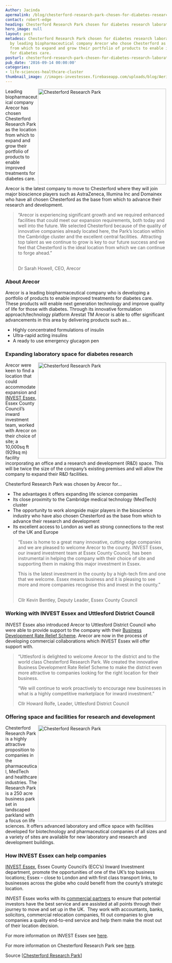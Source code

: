 ```yaml
---
Author: Jacinda
apermalink: /blog/chesterford-research-park-chosen-for-diabetes-research-laboratory-space
contact: robert-edge
heading: Chesterford Research Park chosen for diabetes research laboratory space
hero_image: null
layout: post
metadesc: Chesterford Research Park chosen for diabetes research laboratory space
  by leading biopharmaceutical company Arecor who chose Chesterford as the location
  from which to expand and grow their portfolio of products to enable improved treatments
  for diabetes care.
posturl: chesterford-research-park-chosen-for-diabetes-research-laboratory-space
pub_date: '2016-09-14 00:00:00'
categories:
- life-sciences-healthcare-cluster
thumbnail_image: //images-investessex.firebaseapp.com/uploads/blog/Aerial-290716-high_165.jpg
---
```


<p><img alt='Chesterford Research Park' src='//images-investessex.firebaseapp.com/uploads/blog/Aerial-290716-high_700.jpg' style='width: 400px; height: 299px; margin-left: 2px; margin-right: 2px; float: right;'/>Leading biopharmaceutical company Arecor has chosen Chesterford Research Park as the location from which to expand and grow their portfolio of products to enable improved treatments for diabetes care.</p><p>Arecor is the latest company to move to Chesterford where they will join major bioscience players such as AstraZeneca, Illumina Inc and Domainex who have all chosen Chesterford as the base from which to advance their research and development.</p><blockquote><p>“Arecor is experiencing significant growth and we required enhanced facilities that could meet our expansion requirements, both today and well into the future. We selected Chesterford because of the quality of innovative companies already located here, the Park’s location within the Cambridge cluster and the excellent central facilities.  Attracting top talent as we continue to grow is key to our future success and we feel that Chesterford is the ideal location from which we can continue to forge ahead.”</p><p><br/>Dr Sarah Howell, CEO, Arecor</p></blockquote><h3>About Arecor</h3><p>Arecor is a leading biopharmaceutical company who is developing a portfolio of products to enable improved treatments for diabetes care. These products will enable next generation technology and improve quality of life for those with diabetes. Through its innovative formulation approach/technology platform Arestat TM Arecor is able to offer significant advancements in this area by delivering products such as…</p><ul><li>Highly concentrated formulations of insulin</li><li>Ultra-rapid acting insulins</li><li>A ready to use emergency glucagon pen</li></ul><h3>Expanding laboratory space for diabetes research</h3><p><img alt='Chesterford Research Park' src='//images-investessex.firebaseapp.com/uploads/blog/IMG_8863_700.jpg' style='width: 400px; height: 300px; margin-left: 2px; margin-right: 2px; float: right;'/>Arecor were keen to find a location that could accommodate expansion and <a href='../index.html' target='_blank'>INVEST Essex</a>, Essex County Council’s inward investment team, worked with Arecor on their choice of site; a 10,000sq ft (929sq m) facility incorporating an office and a research and development (R&amp;D) space. This will be twice the size of the company’s existing premises and will allow the company to expand their R&amp;D facilities.</p><p>Chesterford Research Park was chosen by Arecor for…</p><ul><li>The advantages it offers expanding life science companies</li><li>Its close proximity to the Cambridge medical technology (MedTech) cluster</li><li>The opportunity to work alongside major players in the bioscience industry who have also chosen Chesterford as the base from which to advance their research and development</li><li>Its excellent access to London as well as strong connections to the rest of the UK and Europe</li></ul><blockquote><p>“Essex is home to a great many innovative, cutting edge companies and we are pleased to welcome Arecor to the county. INVEST Essex, our inward investment team at Essex County Council, has been instrumental in helping the company with their choice of site and supporting them in making this major investment in Essex.</p><p>This is the latest investment in the county by a high-tech firm and one that we welcome. Essex means business and it is pleasing to see more and more companies recognise this and invest in the county.”</p><p><br/>Cllr Kevin Bentley, Deputy Leader, Essex County Council</p></blockquote><h3>Working with INVEST Essex and Uttlesford District Council</h3><p>INVEST Essex also introduced Arecor to Uttlesford District Council who were able to provide support to the company with their <a href='business-development-rate-relief-scheme#.V9ZwSvArLIU' target='_blank'>Business Development Rate Relief Scheme</a>. Arecor are now in the process of developing commercial collaborations which INVEST Essex will offer support with.</p><blockquote><p>“Uttlesford is delighted to welcome Arecor to the district and to the world class Chesterford Research Park. We created the innovative Business Development Rate Relief Scheme to make the district even more attractive to companies looking for the right location for their business.</p><p>“We will continue to work proactively to encourage new businesses in what is a highly competitive marketplace for inward investment.”</p><p>Cllr Howard Rolfe, Leader, Uttlesford District Council</p></blockquote><h3>Offering space and facilities for research and development</h3><p><img alt='Chesterford Research Park' src='//images-investessex.firebaseapp.com/uploads/blog/CRP_ScienceVillage__400.jpg' style='width: 400px; height: 300px; margin-left: 2px; margin-right: 2px; float: right;'/>Chesterford Research Park is a highly attractive proposition to companies in the pharmaceutical, MedTech and healthcare industries. The Research Park is a 250 acre business park set in landscaped parkland with a focus on life sciences. It offers advanced laboratory and office space with facilities developed for biotechnology and pharmaceutical companies of all sizes and a variety of sites are available for new laboratory and research and development buildings.</p><h3>How INVEST Essex can help companies</h3><p><a href='http://www.investessex.co.uk/' target='_blank'>INVEST Essex</a>, Essex County Council’s (ECC’s) Inward Investment department, promote the opportunities of one of the UK’s top business locations; Essex – close to London and with first class transport links, to businesses across the globe who could benefit from the county’s strategic location.</p><p>INVEST Essex works with its <a href='http://www.investessex.co.uk/partners' target='_blank'>commercial partners</a> to ensure that potential investors have the best service and are assisted at all points through their journey to move and set up in the UK.  They work with accountants, banks, solicitors, commercial relocation companies, fit out companies to give companies a quality end-to-end service and help them make the most out of their location decision.</p><p>For more information on INVEST Essex see <a href='http://www.investessex.co.uk/' target='_blank'>here</a>.</p><p>For more information on Chesterford Research Park see <a href='http://investessex.co.uk/studies/place-studies/chesterford-research-park' target='_blank'>here</a>.</p><p>Source [<a href='http://www.chesterfordresearchpark.com/latest-news/' target='_blank'>Chesterford Research Park</a>]</p>